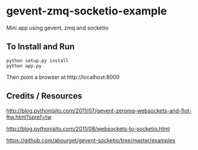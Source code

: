 gevent-zmq-socketio-example
========================

Mini app using gevent, zmq and socketio


To Install and Run
------------------

    python setup.py install
    python app.py

Then point a browser at http://localhost:8000


Credits / Resources
-------------------

http://blog.pythonisito.com/2011/07/gevent-zeromq-websockets-and-flot-ftw.html?spref=tw

http://blog.pythonisito.com/2011/08/websockets-to-socketio.html

https://github.com/abourget/gevent-socketio/tree/master/examples